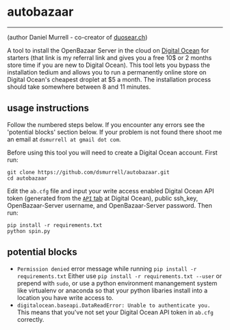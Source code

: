 # autobazaar
---
(author Daniel Murrell - co-creator of [duosear.ch](https://duosear.ch))

A tool to install the OpenBazaar Server in the cloud on [Digital Ocean](https://m.do.co/c/ae523dc7d5e4) for starters (that link is my referral link and gives you a free 10$ or 2 months store time if you are new to Digital Ocean). This tool lets you bypass the installation tedium and allows you to run a permanently online store on Digital Ocean's cheapest droplet at $5 a month. The installation process should take somewhere between 8 and 11 minutes.

## usage instructions

Follow the numbered steps below. If you encounter any errors see the 'potential blocks' section below. If your problem is not found there shoot me an email at `dsmurrell at gmail dot com`.

Before using this tool you will need to create a Digital Ocean account. First run:

```
git clone https://github.com/dsmurrell/autobazaar.git
cd autobazaar
```

Edit the `ab.cfg` file and input your write access enabled Digital Ocean API token (generated from the [`API` tab](https://cloud.digitalocean.com/settings/api/tokens) at Digital Ocean), public ssh_key, OpenBazaar-Server username, and OpenBazaar-Server password. Then run:

```
pip install -r requirements.txt
python spin.py
```

## potential blocks

- `Permission denied` error message while running `pip install -r requirements.txt`
  Either use `pip install -r requirements.txt --user` or prepend with `sudo`, or use a python environment manangement system like virtualenv or anaconda so that your python libaries install into a location you have write access to.
- `digitalocean.baseapi.DataReadError: Unable to authenticate you.`
  This means that you've not set your Digital Ocean API token in `ab.cfg` correctly.


